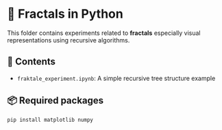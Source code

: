 # 🌌 Fractals in Python

This folder contains experiments related to **fractals** especially visual representations using recursive algorithms.

## 🧠 Contents

- `fraktale_experiment.ipynb`: A simple recursive tree structure example

## 📦 Required packages

```bash
pip install matplotlib numpy
